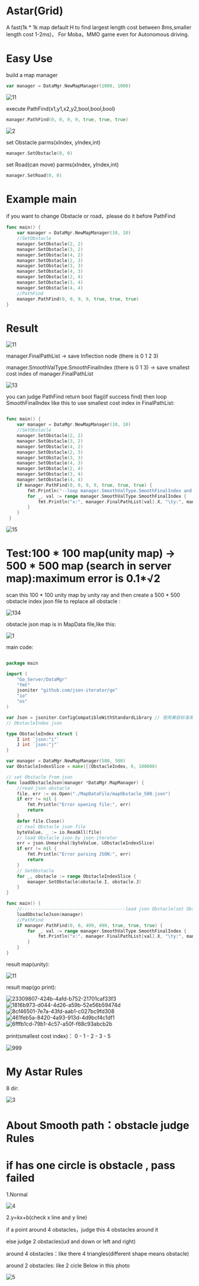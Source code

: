 # Astar(Grid)
A fast(1k * 1k map default H to find largest length cost between 8ms,smaller length cost 1-2ms)， For Moba，MMO game even for Autonomous driving.

# Easy Use
build a map manager
```go
var manager = DataMgr.NewMapManager(1000, 1000)
```
![11](https://github.com/user-attachments/assets/d5bb2627-075f-417e-9178-79a3a9bda85c)

execute PathFind(x1,y1,x2,y2,bool,bool,bool)
```go
manager.PathFind(0, 0, 9, 9, true, true, true)
```
![2](https://github.com/user-attachments/assets/32799ddc-4de8-4835-8c7c-0e220ff4218c)

set Obstacle parms(xIndex, yIndex,int) 
```go
manager.SetObstacle(0, 0)
```

set Road(can move) parms(xIndex, yIndex,int)
```go
manager.SetRoad(0, 0)
```

# Example main

if you want to change Obstacle or road，please do it before PathFind

```go
func main() {
	var manager = DataMgr.NewMapManager(10, 10)
	//SetObstacle
	manager.SetObstacle(2, 2)
	manager.SetObstacle(3, 2)
	manager.SetObstacle(4, 2)
	manager.SetObstacle(2, 3)
	manager.SetObstacle(3, 3)
	manager.SetObstacle(4, 3)
	manager.SetObstacle(2, 4)
	manager.SetObstacle(3, 4)
	manager.SetObstacle(4, 4)
	//PathFind
	manager.PathFind(0, 0, 9, 9, true, true, true)
}
```

# Result

![11](https://github.com/user-attachments/assets/a36c102b-2581-49f8-88fd-0dda398b52fe)

manager.FinalPathList -> save Inflection node (there is 0 1 2 3)

manager.SmoothValType.SmoothFinalIndex (there is 0 1 3) -> save smallest cost index of manager.FinalPathList

![13](https://github.com/user-attachments/assets/e5c17b3c-e038-4279-bfdd-edcb6a29244d)


you can judge PathFind return bool flag(if success find) then loop SmoothFinalIndex like this to use smallest cost index in FinalPathList:

```go

func main() {
	var manager = DataMgr.NewMapManager(10, 10)
	//SetObstacle
	manager.SetObstacle(2, 2)
	manager.SetObstacle(3, 2)
	manager.SetObstacle(4, 2)
	manager.SetObstacle(2, 3)
	manager.SetObstacle(3, 3)
	manager.SetObstacle(4, 3)
	manager.SetObstacle(2, 4)
	manager.SetObstacle(3, 4)
	manager.SetObstacle(4, 4)
	if manager.PathFind(0, 0, 9, 9, true, true, true) {
		fmt.Println("--loop manager.SmoothValType.SmoothFinalIndex and print manager.FinalPathList Node X,Y--")
		for _, val := range manager.SmoothValType.SmoothFinalIndex {
			fmt.Println("x:", manager.FinalPathList[val].X, "\ty:", manager.FinalPathList[val].Y)
		}
	}
 }
```
![15](https://github.com/user-attachments/assets/aca0d0bc-39aa-4b41-b86d-c6310fb32c97)

# Test:100 * 100 map(unity map) -> 500 * 500 map (search in server map):maximum error is 0.1*√2

scan this 100 * 100 unity map by unity ray and then create a 500 * 500 obstacle index json file to replace all obstacle :

![134](https://github.com/user-attachments/assets/35d0d13b-21d8-49df-ad58-ba9d9cab03cd)


obstacle json map is in MapData file,like this:

![1](https://github.com/user-attachments/assets/78442000-6e67-4788-883c-6defd7d2061a)

main code:

```go

package main

import (
	"Go_Server/DataMgr"
	"fmt"
	jsoniter "github.com/json-iterator/go"
	"io"
	"os"
)

var Json = jsoniter.ConfigCompatibleWithStandardLibrary // 使用兼容标准库的配置
// ObstacleIndex json

type ObstacleIndex struct {
	I int `json:"i"`
	J int `json:"j"`
}

var manager = DataMgr.NewMapManager(500, 500)
var ObstacleIndexSlice = make([]ObstacleIndex, 0, 100000)

// set Obstacle from json
func loadObstacleJson(manager *DataMgr.MapManager) {
	//read json obstacle
	file, err := os.Open("./MapDataFile/mapObstacle_500.json")
	if err != nil {
		fmt.Println("Error opening file:", err)
		return
	}
	defer file.Close()
	// real Obstacle json file
	byteValue, _ := io.ReadAll(file)
	// load Obstacle json by json-iterator
	err = json.Unmarshal(byteValue, &ObstacleIndexSlice)
	if err != nil {
		fmt.Println("Error parsing JSON:", err)
		return
	}
	// SetObstacle
	for _, obstacle := range ObstacleIndexSlice {
		manager.SetObstacle(obstacle.I, obstacle.J)
	}
}

func main() {
	//---------------------------------------load json Obstacle(set Obstacle index)
	loadObstacleJson(manager)
	//PathFind
	if manager.PathFind(0, 0, 499, 499, true, true, true) {
		for _, val := range manager.SmoothValType.SmoothFinalIndex {
			fmt.Println("x:", manager.FinalPathList[val].X, "\ty:", manager.FinalPathList[val].Y)
		}
	}
}

```
result map(unity):

![11](https://github.com/user-attachments/assets/cf7cc732-351d-4e1b-b240-ea1ce036269b)

result map(go print):

![23309807-424b-4afd-b752-21701caf33f3](https://github.com/user-attachments/assets/4c9c0560-ba98-42c2-ab2c-a552eb0af7e3)
![1816b973-d044-4d26-a59b-52e56b59474d](https://github.com/user-attachments/assets/1a00c33a-ac81-4876-b1b0-0c85ebc8c241)
![8cf46501-7e7a-43fd-aab1-c027bc9fd308](https://github.com/user-attachments/assets/8e187ef2-0bd5-4fcd-afc1-5f65f2b1a31d)
![461feb5a-8420-4a93-913d-4d9bcf4c1df1](https://github.com/user-attachments/assets/633a0ff2-34a7-401e-82b8-3aa539b5d17e)
![6fffb1cd-79b1-4c57-a50f-f68c93abcb2b](https://github.com/user-attachments/assets/d187e370-5667-4e8b-8dcc-b6abed9287ff)


print(smallest cost index)： 0 - 1 - 2 - 3 - 5

![999](https://github.com/user-attachments/assets/6867feb7-a14e-4a42-a2d1-e83c24d824e6)


# My Astar Rules

8 dir:

![3](https://github.com/user-attachments/assets/3553d0af-796c-441a-9808-95a5875c0a58)

# About Smooth path：obstacle judge Rules
# if has one circle is obstacle , pass failed

1.Normal

![4](https://github.com/user-attachments/assets/9bbe4d9b-1cb9-4b15-9b96-551dfa9595e3)

2.y=kx+b(check x line and y line)

if a point around 4 obstacles，judge this 4 obstacles around it

else judge 2 obstacles(ud and down or left and right)

around 4 obstacles：like there 4 triangles(different shape means obstacle)

around 2 obstacles: like 2 cicle Below in this photo

![5](https://github.com/user-attachments/assets/c4d8eaf7-5e0a-4947-a1e3-59353840eded)




